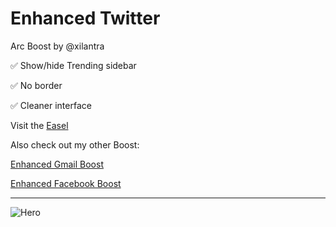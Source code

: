 # Enhanced Twitter

Arc Boost by @xilantra


✅ Show/hide Trending sidebar

✅ No border

✅ Cleaner interface

Visit the [Easel](https://arc.net/e/E7D0C27B-9A71-4DEB-B28C-20CF8092C241)


Also check out my other Boost:

[Enhanced Gmail Boost](https://github.com/Xilantra/enhanced-gmail)

[Enhanced Facebook Boost](https://github.com/Xilantra/enhanced-facebook)

---

![Hero](https://user-images.githubusercontent.com/1661952/191803187-fec3ad8a-c3b9-4532-89bc-b07280fa80f7.png)
